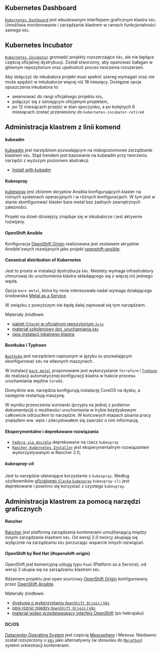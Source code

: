 
## Kubernetes Dashboard

[`Kubernetes Dashboard`](https://github.com/kubernetes/dashboard) jest wbudowanym
interfejsem graficznym klastra `k8s`. Umożliwia monitorowanie i zarządzanie
klastrem w ramach funkcjonalności samego `k8s`.

## Kubernetes Incubator

[`Kubernetes Incubator`](https://github.com/kubernetes/community/blob/master/incubator.md)
gromadzi projekty rozszerzające `k8s`, ale nie będące częścią oficjalnej
dystrybucji. Został stworzony, aby opanować bałagan w głównym repozytorium oraz
ujednolicić proces tworzenia rozszerzeń.

Aby dołączyć do inkubatora projekt musi spełnić szereg wymagań oraz nie może
spędzić w inkubatorze więcej niż 18 miesięcy. Dostępne opcje opuszczenia
inkubatora to:

- awansować do rangi oficjalnego projektu `k8s`,
- połączyć się z istniejącym oficjalnym projektem,
- po 12 miesiącach przejść w stan spoczynku, a po kolejnych 6 miesiącach zostać
  przeniesiony do `kubernetes-incubator-retired`

## Administracja klastrem z linii komend
  
#### kubeadm

[kubeadm](https://kubernetes.io/docs/reference/setup-tools/kubeadm/kubeadm/)
jest narzędziem pozwalającym na niskopoziomowe zarządzanie klastrem `k8s`.
Stąd trendem jest bazowanie na kubeadm przy tworzeniu narzędzi z wyższym
poziomem abstrakcji.

- [Install with kubadm](https://kubernetes.io/docs/setup/independent/install-kubeadm/)

#### Kubespray

[kubespray](https://github.com/kubernetes-incubator/kubespray) jest zbiorem
skryptów Ansibla konfigurujących klaster na różnych systemach operacyjnych i
w różnych konfiguracjach.
W tym jest w stanie skonfigurować klaster bare metal bez żadnych zewnętrznych
zależności.

Projekt na dzień dzisiejszy znajduje się w inkubatorze i jest aktywnie
rozwijany.
  
#### OpenShift Ansible
Konfiguracja [OpenShift Origin](#openshift-origin) realizowana jest zestawem
skryptów Ansible'owych rozwijanych jako projekt 
[openshift-ansible](https://github.com/openshift/openshift-ansible).

#### Canonical distribution of Kubernetes

Jest to prosta w instalacji dystrybucja `k8s`. Niestety wymaga 
infrastruktury chmurowej do uruchomienia klastra składającego się z więcej niż 
jednego węzła. 

Opcja `bare metal`, która by mnie interesowała nadal wymaga 
działającego środowiska [Metal as a Service](https://maas.io/). 

W związku z powyższym nie będę dalej zajmował się tym narzędziem.

Materiały źródłowe:

- [pakiet (`Charm`) w oficjalnym repozytorium `Juju`](https://jujucharms.com/canonical-kubernetes/)
- [materiał szkoleniowy dot. uruchamiania `k8s`](https://tutorials.ubuntu.com/tutorial/install-kubernetes-with-conjure-up)
- [opis instalacji lokalnego klastra](https://insights.ubuntu.com/2017/10/12/kubernetes-the-not-so-easy-way/)
  
#### Bootkube i Typhoon

[`Bootkube`](https://github.com/kubernetes-incubator/bootkube) jest narzędziem
napisanym w języku `Go` pozwalającym skonfigurować `k8s` na własnych maszynach.

W instalacji [`bare metal`](https://github.com/coreos/matchbox/tree/master/examples/terraform/bootkube-install)
proponowane jest wykorzystanie `Terraform` i [`Typhoon`](https://github.com/poseidon/typhoon)
do realizacji automatycznej konfiguracji klastra w trakcie procesu uruchamiania węzłów
`CoreOS`.

Domyślnie ww. narzędzia konfigurują instalację CoreOS na dysku, a następnie
restartują maszynę.

W wyniku przeoczenia wzmianki (przypis na jednej z podstron dokumentacji) o
możliwości uruchomienia w trybie bezdyskowym całkowicie odrzuciłem to narzędzie.
W końcowych etapach pisania pracy znalazłem ww. wpis i zdecydowałem się zawrzeć
o nim informację.

#### Eksperymentalne i deprekowane rozwiązania

- [`Fedora via Ansible`](https://kubernetes.io/docs/getting-started-guides/fedora/fedora_ansible_config/)
  deprekowane na rzecz `kubespray`
- [`Rancher Kubernetes Installer`](http://rancher.com/announcing-rke-lightweight-kubernetes-installer/)
  jest eksperymentalnym rozwiązaniem wykorzystywanym w Rancher 2.0,
  
##### kubespray-cli

Jest to narzędzie ułatwiające korzystanie z `kubespray`.
Według użytkowników 
[oficjalnego `Slacka` `kubespray`](https://kubernetes.slack.com/messages/kubespray)
`kubespray-cli` jest deprekowane i powinno się korzystać z czystego `kubespray`.


## Administracja klastrem za pomocą narzędzi graficznych

#### Rancher 
[Rancher](https://rancher.com/) jest platformą zarządzania kontenerami 
umożliwiającą między innymi zarządzanie klastrem `k8s`.
Od wersji 2.0 twórcy skupiają się wyłącznie na zarządzaniu `k8s` 
porzucając wsparcie innych rozwiązań.

#### OpenShift by Red Hat {#openshift-origin}

OpenShift jest komercyjną usługą typu `PaaS` (Platform as a Service), od wersji 3 
skupia się na zarządzaniu klastrem `k8s`.

Rdzeniem projektu jest open sourcowy 
[OpenShift Origin](https://github.com/openshift/origin) konfigurowany przez
[OpenShift Ansible](#openshift-ansible).

Materiały źródłowe:

- [dyskusja o wykorzystaniu `OpenShift Origin` i `k8s`](https://www.reddit.com/r/devops/comments/59ql4r/openshift_origin_vs_kubernetes/)
- [opis różnic między `OpenShift Origin` i `k8s`](https://medium.com/levvel-consulting/the-differences-between-kubernetes-and-openshift-ae778059a90e)
- [materiał wideo przedstawiający interfejs OpenShift](https://youtu.be/-mFovK19aB4?t=6m54s) (po hebrajsku)

#### DC/OS

[Datacenter Operating System](https://dcos.io/) jest częścią
[Mesosphere](https://mesosphere.com/) i Mesosa. Niedawno został rozszerzony
o [`k8s`](https://mesosphere.com/blog/kubernetes-dcos/) jako alternatywny
(w stosunku do [`Marathon`](https://mesosphere.github.io/marathon/)) system
orkiestracji kontenerami.
